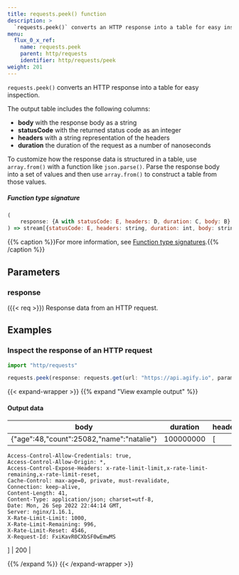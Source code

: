 ```yaml
---
title: requests.peek() function
description: >
  `requests.peek()` converts an HTTP response into a table for easy inspection.
menu:
  flux_0_x_ref:
    name: requests.peek
    parent: http/requests
    identifier: http/requests/peek
weight: 201
---
```


<!------------------------------------------------------------------------------

IMPORTANT: This page was generated from comments in the Flux source code. Any
edits made directly to this page will be overwritten the next time the
documentation is generated. 

To make updates to this documentation, update the function comments above the
function definition in the Flux source code:

https://github.com/influxdata/flux/blob/master/stdlib/http/requests/requests.flux#L321-L331

Contributing to Flux: https://github.com/influxdata/flux#contributing
Fluxdoc syntax: https://github.com/influxdata/flux/blob/master/docs/fluxdoc.md

------------------------------------------------------------------------------->

`requests.peek()` converts an HTTP response into a table for easy inspection.

The output table includes the following columns:
 - **body** with the response body as a string
 - **statusCode** with the returned status code as an integer
 - **headers** with a string representation of the headers
 - **duration** the duration of the request as a number of nanoseconds

To customize how the response data is structured in a table, use `array.from()`
with a function like `json.parse()`. Parse the response body into a set of values
and then use `array.from()` to construct a table from those values.

##### Function type signature

```js
(
    response: {A with statusCode: E, headers: D, duration: C, body: B},
) => stream[{statusCode: E, headers: string, duration: int, body: string}]
```

{{% caption %}}For more information, see [Function type signatures](/flux/v0.x/function-type-signatures/).{{% /caption %}}

## Parameters

### response
({{< req >}})
Response data from an HTTP request.




## Examples

### Inspect the response of an HTTP request

```js
import "http/requests"

requests.peek(response: requests.get(url: "https://api.agify.io", params: ["name": ["natalie"]]))

```

{{< expand-wrapper >}}
{{% expand "View example output" %}}

#### Output data

| body                                      | duration  | headers                                                                                                                                                                                                                                                                                                                                                                                                                                                                                                                                                                              | statusCode  |
| ----------------------------------------- | --------- | ------------------------------------------------------------------------------------------------------------------------------------------------------------------------------------------------------------------------------------------------------------------------------------------------------------------------------------------------------------------------------------------------------------------------------------------------------------------------------------------------------------------------------------------------------------------------------------ | ----------- |
| {"age":48,"count":25082,"name":"natalie"} | 100000000 | [
    Access-Control-Allow-Credentials: true, 
    Access-Control-Allow-Origin: *, 
    Access-Control-Expose-Headers: x-rate-limit-limit,x-rate-limit-remaining,x-rate-limit-reset, 
    Cache-Control: max-age=0, private, must-revalidate, 
    Connection: keep-alive, 
    Content-Length: 41, 
    Content-Type: application/json; charset=utf-8, 
    Date: Mon, 26 Sep 2022 22:44:14 GMT, 
    Server: nginx/1.16.1, 
    X-Rate-Limit-Limit: 1000, 
    X-Rate-Limit-Remaining: 996, 
    X-Rate-Limit-Reset: 4546, 
    X-Request-Id: FxiKavR0CXbSF0wEmwMS
]                             | 200         |

{{% /expand %}}
{{< /expand-wrapper >}}
